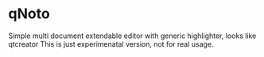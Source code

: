 # qNoto

Simple multi document extendable editor with generic highlighter, looks like qtcreator
This is just experimenatal version, not for real usage.

